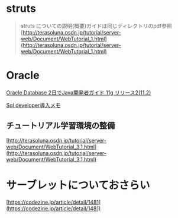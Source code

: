 # struts

> struts についての説明(概要)ガイドは同じディレクトリのpdf参照  
[http://terasoluna.osdn.jp/tutorial/server-web/Document/WebTutorial_1.html](http://terasoluna.osdn.jp/tutorial/server-web/Document/WebTutorial_1.html)

# Oracle 

[Oracle Database 2日でJava開発者ガイド
11g リリース2(11.2)](https://docs.oracle.com/cd/E16338_01/appdev.112/b56268/toc.htm)

[Sql developer導入メモ](https://qiita.com/kugyu10/items/21dbd1cc1fdd203c28a5)

## チュートリアル学習環境の整備  
[http://terasoluna.osdn.jp/tutorial/server-web/Document/WebTutorial_3.1.html](http://terasoluna.osdn.jp/tutorial/server-web/Document/WebTutorial_3.1.html)

# サーブレットについておさらい
[https://codezine.jp/article/detail/1481](https://codezine.jp/article/detail/1481)
